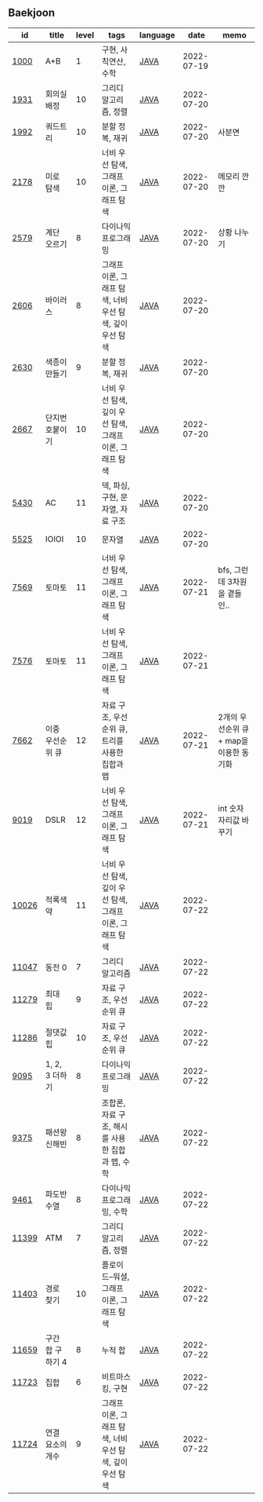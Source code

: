 <html>
 <head></head>
 <body>
  <div id="baekjoon-section">
   <h2 id="baekjoon-title">Baekjoon</h2>
   <table id="baekjoon-table">
    <thead id="baekjoon-head">
     <tr>
      <th>id</th>
      <th>title</th>
      <th>level</th>
      <th>tags</th>
      <th>language</th>
      <th>date</th>
      <th>memo</th>
     </tr>
    </thead>
    <tbody class="problem-list" id="baekjoon-body">
     <tr>
      <td id="id"><a href="https://www.acmicpc.net/problem/1000">1000</a></td>
      <td id="title">A+B</td>
      <td id="level">1</td>
      <td id="tags">구현, 사칙연산, 수학</td>
      <td id="lang"><a href="src/main/java/problem/baekjoon/P1000.java">JAVA</a></td>
      <td id="date">2022-07-19</td>
      <td id="memo"></td>
     </tr>
     <tr>
      <td id="id"><a href="https://www.acmicpc.net/problem/1931">1931</a></td>
      <td id="title">회의실 배정</td>
      <td id="level">10</td>
      <td id="tags">그리디 알고리즘, 정렬</td>
      <td id="lang"><a href="src/main/java/problem/baekjoon/P1931.java">JAVA</a></td>
      <td id="date">2022-07-20</td>
      <td id="memo"></td>
     </tr>
     <tr>
      <td id="id"><a href="https://www.acmicpc.net/problem/1992">1992</a></td>
      <td id="title">쿼드트리</td>
      <td id="level">10</td>
      <td id="tags">분할 정복, 재귀</td>
      <td id="lang"><a href="src/main/java/problem/baekjoon/P1992.java">JAVA</a></td>
      <td id="date">2022-07-20</td>
      <td id="memo">사분면</td>
     </tr>
     <tr>
      <td id="id"><a href="https://www.acmicpc.net/problem/2178">2178</a></td>
      <td id="title">미로 탐색</td>
      <td id="level">10</td>
      <td id="tags">너비 우선 탐색, 그래프 이론, 그래프 탐색</td>
      <td id="lang"><a href="src/main/java/problem/baekjoon/P2178.java">JAVA</a></td>
      <td id="date">2022-07-20</td>
      <td id="memo">메모리 깐깐</td>
     </tr>
     <tr>
      <td id="id"><a href="https://www.acmicpc.net/problem/2579">2579</a></td>
      <td id="title">계단 오르기</td>
      <td id="level">8</td>
      <td id="tags">다이나믹 프로그래밍</td>
      <td id="lang"><a href="src/main/java/problem/baekjoon/P2579.java">JAVA</a></td>
      <td id="date">2022-07-20</td>
      <td id="memo">상황 나누기</td>
     </tr>
     <tr>
      <td id="id"><a href="https://www.acmicpc.net/problem/2606">2606</a></td>
      <td id="title">바이러스</td>
      <td id="level">8</td>
      <td id="tags">그래프 이론, 그래프 탐색, 너비 우선 탐색, 깊이 우선 탐색</td>
      <td id="lang"><a href="src/main/java/problem/baekjoon/P2606.java">JAVA</a></td>
      <td id="date">2022-07-20</td>
      <td id="memo"></td>
     </tr>
     <tr>
      <td id="id"><a href="https://www.acmicpc.net/problem/2630">2630</a></td>
      <td id="title">색종이 만들기</td>
      <td id="level">9</td>
      <td id="tags">분할 정복, 재귀</td>
      <td id="lang"><a href="src/main/java/problem/baekjoon/P2630.java">JAVA</a></td>
      <td id="date">2022-07-20</td>
      <td id="memo"></td>
     </tr>
     <tr>
      <td id="id"><a href="https://www.acmicpc.net/problem/2667">2667</a></td>
      <td id="title">단지번호붙이기</td>
      <td id="level">10</td>
      <td id="tags">너비 우선 탐색, 깊이 우선 탐색, 그래프 이론, 그래프 탐색</td>
      <td id="lang"><a href="src/main/java/problem/baekjoon/P2667.java">JAVA</a></td>
      <td id="date">2022-07-20</td>
      <td id="memo"></td>
     </tr>
     <tr>
      <td id="id"><a href="https://www.acmicpc.net/problem/5430">5430</a></td>
      <td id="title">AC</td>
      <td id="level">11</td>
      <td id="tags">덱, 파싱, 구현, 문자열, 자료 구조</td>
      <td id="lang"><a href="src/main/java/problem/baekjoon/P5430.java">JAVA</a></td>
      <td id="date">2022-07-20</td>
      <td id="memo"></td>
     </tr>
     <tr>
      <td id="id"><a href="https://www.acmicpc.net/problem/5525">5525</a></td>
      <td id="title">IOIOI</td>
      <td id="level">10</td>
      <td id="tags">문자열</td>
      <td id="lang"><a href="src/main/java/problem/baekjoon/P5525.java">JAVA</a></td>
      <td id="date">2022-07-20</td>
      <td id="memo"></td>
     </tr>
     <tr>
      <td id="id"><a href="https://www.acmicpc.net/problem/7569">7569</a></td>
      <td id="title">토마토</td>
      <td id="level">11</td>
      <td id="tags">너비 우선 탐색, 그래프 이론, 그래프 탐색</td>
      <td id="lang"><a href="src/main/java/problem/baekjoon/P7569.java">JAVA</a></td>
      <td id="date">2022-07-21</td>
      <td id="memo">bfs, 그런데 3차원을 곁들인..</td>
     </tr>
     <tr>
      <td id="id"><a href="https://www.acmicpc.net/problem/7576">7576</a></td>
      <td id="title">토마토</td>
      <td id="level">11</td>
      <td id="tags">너비 우선 탐색, 그래프 이론, 그래프 탐색</td>
      <td id="lang"><a href="src/main/java/problem/baekjoon/P7576.java">JAVA</a></td>
      <td id="date">2022-07-21</td>
      <td id="memo"></td>
     </tr>
     <tr>
      <td id="id"><a href="https://www.acmicpc.net/problem/7662">7662</a></td>
      <td id="title">이중 우선순위 큐</td>
      <td id="level">12</td>
      <td id="tags">자료 구조, 우선순위 큐, 트리를 사용한 집합과 맵</td>
      <td id="lang"><a href="src/main/java/problem/baekjoon/P7662.java">JAVA</a></td>
      <td id="date">2022-07-21</td>
      <td id="memo">2개의 우선순위 큐 + map을 이용한 동기화</td>
     </tr>
     <tr>
      <td id="id"><a href="https://www.acmicpc.net/problem/9019">9019</a></td>
      <td id="title">DSLR</td>
      <td id="level">12</td>
      <td id="tags">너비 우선 탐색, 그래프 이론, 그래프 탐색</td>
      <td id="lang"><a href="src/main/java/problem/baekjoon/P9019.java">JAVA</a></td>
      <td id="date">2022-07-21</td>
      <td id="memo">int 숫자 자리값 바꾸기</td>
     </tr>
     <tr>
      <td id="id"><a href="https://www.acmicpc.net/problem/10026">10026</a></td>
      <td id="title">적록색약</td>
      <td id="level">11</td>
      <td id="tags">너비 우선 탐색, 깊이 우선 탐색, 그래프 이론, 그래프 탐색</td>
      <td id="lang"><a href="src/main/java/problem/baekjoon/P10026.java">JAVA</a></td>
      <td id="date">2022-07-22</td>
      <td id="memo"></td>
     </tr>
     <tr>
      <td id="id"><a href="https://www.acmicpc.net/problem/11047">11047</a></td>
      <td id="title">동전 0</td>
      <td id="level">7</td>
      <td id="tags">그리디 알고리즘</td>
      <td id="lang"><a href="src/main/java/problem/baekjoon/P11047.java">JAVA</a></td>
      <td id="date">2022-07-22</td>
      <td id="memo"></td>
     </tr>
     <tr>
      <td id="id"><a href="https://www.acmicpc.net/problem/11279">11279</a></td>
      <td id="title">최대 힙</td>
      <td id="level">9</td>
      <td id="tags">자료 구조, 우선순위 큐</td>
      <td id="lang"><a href="src/main/java/problem/baekjoon/P11279.java">JAVA</a></td>
      <td id="date">2022-07-22</td>
      <td id="memo"></td>
     </tr>
     <tr>
      <td id="id"><a href="https://www.acmicpc.net/problem/11286">11286</a></td>
      <td id="title">절댓값 힙</td>
      <td id="level">10</td>
      <td id="tags">자료 구조, 우선순위 큐</td>
      <td id="lang"><a href="src/main/java/problem/baekjoon/P11286.java">JAVA</a></td>
      <td id="date">2022-07-22</td>
      <td id="memo"></td>
     </tr>
     <tr>
      <td id="id"><a href="https://www.acmicpc.net/problem/9095">9095</a></td>
      <td id="title">1, 2, 3 더하기</td>
      <td id="level">8</td>
      <td id="tags">다이나믹 프로그래밍</td>
      <td id="lang"><a href="src/main/java/problem/baekjoon/P9095.java">JAVA</a></td>
      <td id="date">2022-07-22</td>
      <td id="memo"></td>
     </tr>
     <tr>
      <td id="id"><a href="https://www.acmicpc.net/problem/9375">9375</a></td>
      <td id="title">패션왕 신해빈</td>
      <td id="level">8</td>
      <td id="tags">조합론, 자료 구조, 해시를 사용한 집합과 맵, 수학</td>
      <td id="lang"><a href="src/main/java/problem/baekjoon/P9375.java">JAVA</a></td>
      <td id="date">2022-07-22</td>
      <td id="memo"></td>
     </tr>
     <tr>
      <td id="id"><a href="https://www.acmicpc.net/problem/9461">9461</a></td>
      <td id="title">파도반 수열</td>
      <td id="level">8</td>
      <td id="tags">다이나믹 프로그래밍, 수학</td>
      <td id="lang"><a href="src/main/java/problem/baekjoon/P9461.java">JAVA</a></td>
      <td id="date">2022-07-22</td>
      <td id="memo"></td>
     </tr>
     <tr>
      <td id="id"><a href="https://www.acmicpc.net/problem/11399">11399</a></td>
      <td id="title">ATM</td>
      <td id="level">7</td>
      <td id="tags">그리디 알고리즘, 정렬</td>
      <td id="lang"><a href="src/main/java/problem/baekjoon/P11399.java">JAVA</a></td>
      <td id="date">2022-07-22</td>
      <td id="memo"></td>
     </tr>
     <tr>
      <td id="id"><a href="https://www.acmicpc.net/problem/11403">11403</a></td>
      <td id="title">경로 찾기</td>
      <td id="level">10</td>
      <td id="tags">플로이드–워셜, 그래프 이론, 그래프 탐색</td>
      <td id="lang"><a href="src/main/java/problem/baekjoon/P11403.java">JAVA</a></td>
      <td id="date">2022-07-22</td>
      <td id="memo"></td>
     </tr>
     <tr>
      <td id="id"><a href="https://www.acmicpc.net/problem/11659">11659</a></td>
      <td id="title">구간 합 구하기 4</td>
      <td id="level">8</td>
      <td id="tags">누적 합</td>
      <td id="lang"><a href="src/main/java/problem/baekjoon/P11659.java">JAVA</a></td>
      <td id="date">2022-07-22</td>
      <td id="memo"></td>
     </tr>
     <tr>
      <td id="id"><a href="https://www.acmicpc.net/problem/11723">11723</a></td>
      <td id="title">집합</td>
      <td id="level">6</td>
      <td id="tags">비트마스킹, 구현</td>
      <td id="lang"><a href="src/main/java/problem/baekjoon/P11723.java">JAVA</a></td>
      <td id="date">2022-07-22</td>
      <td id="memo"></td>
     </tr>
     <tr>
      <td id="id"><a href="https://www.acmicpc.net/problem/11724">11724</a></td>
      <td id="title">연결 요소의 개수</td>
      <td id="level">9</td>
      <td id="tags">그래프 이론, 그래프 탐색, 너비 우선 탐색, 깊이 우선 탐색</td>
      <td id="lang"><a href="src/main/java/problem/baekjoon/P11724.java">JAVA</a></td>
      <td id="date">2022-07-22</td>
      <td id="memo"></td>
     </tr>
    </tbody>
   </table>
  </div>
 </body>
</html>